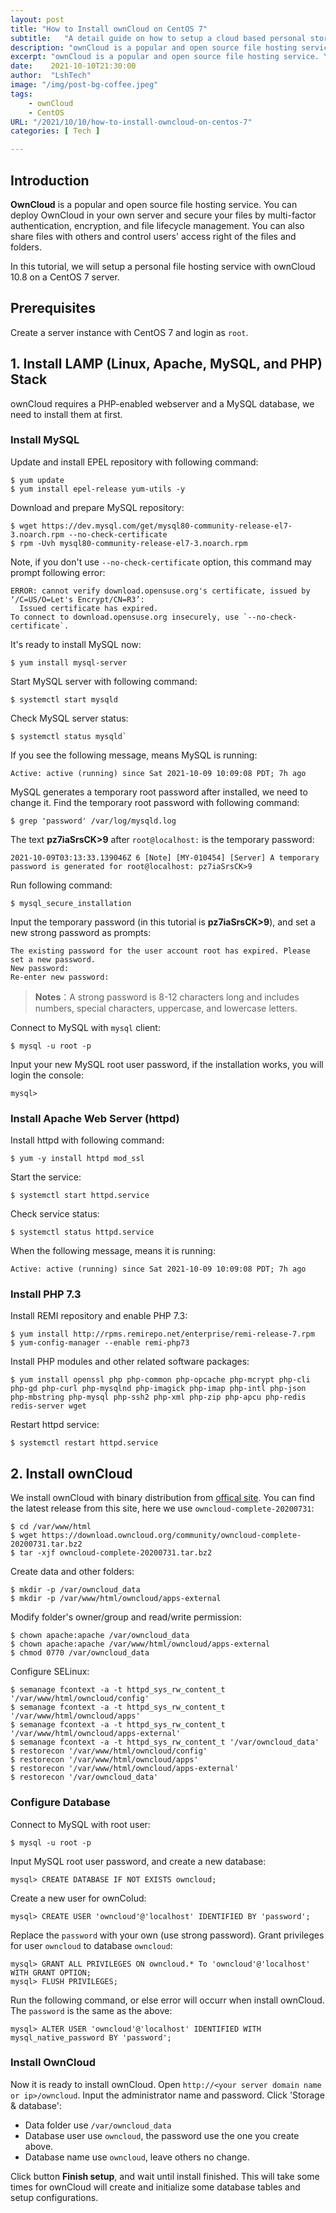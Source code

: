 ```yaml
---
layout: post
title: "How to Install ownCloud on CentOS 7"
subtitle:   "A detail guide on how to setup a cloud based personal storage."
description: "ownCloud is a popular and open source file hosting service. You can deploy OwnCloud in your own server and secure your files by multi-factor authentication, encryption, and file lifecycle management. You can also share files with others and control users' access right of the files and folders. In this tutorial, we will setup a personal file hosting service with ownCloud 10.8 on a CentOS 7 server."
excerpt: "ownCloud is a popular and open source file hosting service. You can deploy OwnCloud in your own server and secure your files by multi-factor authentication, encryption, and file lifecycle management. You can also share files with others and control users' access right of the files and folders. In this tutorial, we will setup a personal file hosting service with ownCloud 10.8 on a CentOS 7 server."
date:    2021-10-10T21:30:00
author:  "LshTech"
image: "/img/post-bg-coffee.jpeg"
tags:
    - ownCloud
    - CentOS
URL: "/2021/10/10/how-to-install-owncloud-on-centos-7"
categories: [ Tech ]

---
```


## Introduction

**OwnCloud** is a popular and open source file hosting service. You can deploy OwnCloud in your own server and secure your files by multi-factor authentication, encryption, and file lifecycle management. You can also share files with others and control users' access right of the files and folders.

In this tutorial, we will setup a personal file hosting service with ownCloud 10.8 on a CentOS 7 server.

## Prerequisites

Create a server instance with CentOS 7 and login as `root`.

## 1. Install LAMP (Linux, Apache, MySQL, and PHP) Stack

ownCloud requires a PHP-enabled webserver and a MySQL database, we need to install them at first.

### Install MySQL

Update and install EPEL repository with following command:

    $ yum update
    $ yum install epel-release yum-utils -y

Download and prepare MySQL repository:

    $ wget https://dev.mysql.com/get/mysql80-community-release-el7-3.noarch.rpm --no-check-certificate
    $ rpm -Uvh mysql80-community-release-el7-3.noarch.rpm

Note, if you don't use `--no-check-certificate` option, this command may prompt following error:

    ERROR: cannot verify download.opensuse.org's certificate, issued by ‘/C=US/O=Let's Encrypt/CN=R3’:
      Issued certificate has expired.
    To connect to download.opensuse.org insecurely, use `--no-check-certificate`.

It's ready to install MySQL now:

    $ yum install mysql-server

Start MySQL server with following command:

    $ systemctl start mysqld

Check MySQL server status:

    $ systemctl status mysqld`

If you see the following message, means MySQL is running:

    Active: active (running) since Sat 2021-10-09 10:09:08 PDT; 7h ago

MySQL generates a temporary root password after installed, we need to change it. Find the temporary root password with following command:

    $ grep 'password' /var/log/mysqld.log

The text **pz7iaSrsCK>9** after `root@localhost:` is the temporary password:

    2021-10-09T03:13:33.139046Z 6 [Note] [MY-010454] [Server] A temporary password is generated for root@localhost: pz7iaSrsCK>9

Run following command:

    $ mysql_secure_installation

Input the temporary password (in this tutorial is **pz7iaSrsCK>9**), and set a new strong password as prompts:

    The existing password for the user account root has expired. Please set a new password.
    New password:
    Re-enter new password:

>**Notes**：A strong password is 8-12 characters long and includes numbers, special characters, uppercase, and lowercase letters.

Connect to MySQL with `mysql` client:

    $ mysql -u root -p

Input your new MySQL root user password, if the installation works, you will login the console:

    mysql>

### Install Apache Web Server (httpd)

Install httpd with following command:

    $ yum -y install httpd mod_ssl

Start the service:

    $ systemctl start httpd.service

Check service status:

    $ systemctl status httpd.service

When the following message, means it is running:

    Active: active (running) since Sat 2021-10-09 10:09:08 PDT; 7h ago

### Install PHP 7.3

Install REMI repository and enable PHP 7.3:

    $ yum install http://rpms.remirepo.net/enterprise/remi-release-7.rpm
    $ yum-config-manager --enable remi-php73

Install PHP modules and other related software packages:

    $ yum install openssl php php-common php-opcache php-mcrypt php-cli php-gd php-curl php-mysqlnd php-imagick php-imap php-intl php-json php-mbstring php-mysql php-ssh2 php-xml php-zip php-apcu php-redis redis-server wget

Restart httpd service:

    $ systemctl restart httpd.service

## 2. Install ownCloud

We install ownCloud with binary distribution from [offical site](https://download.owncloud.org/community). You can find the latest release from this site, here we use `owncloud-complete-20200731`:

    $ cd /var/www/html
    $ wget https://download.owncloud.org/community/owncloud-complete-20200731.tar.bz2
    $ tar -xjf owncloud-complete-20200731.tar.bz2

Create data and other folders:

    $ mkdir -p /var/owncloud_data
    $ mkdir -p /var/www/html/owncloud/apps-external

Modify folder's owner/group and read/write permission:

    $ chown apache:apache /var/owncloud_data
    $ chown apache:apache /var/www/html/owncloud/apps-external
    $ chmod 0770 /var/owncloud_data

Configure SELinux:

    $ semanage fcontext -a -t httpd_sys_rw_content_t '/var/www/html/owncloud/config'
    $ semanage fcontext -a -t httpd_sys_rw_content_t '/var/www/html/owncloud/apps'
    $ semanage fcontext -a -t httpd_sys_rw_content_t '/var/www/html/owncloud/apps-external'
    $ semanage fcontext -a -t httpd_sys_rw_content_t '/var/owncloud_data'
    $ restorecon '/var/www/html/owncloud/config'
    $ restorecon '/var/www/html/owncloud/apps'
    $ restorecon '/var/www/html/owncloud/apps-external'
    $ restorecon '/var/owncloud_data'

### Configure Database

Connect to MySQL with root user:

    $ mysql -u root -p

Input MySQL root user password, and create a new database:

    mysql> CREATE DATABASE IF NOT EXISTS owncloud; 

Create a new user for ownColud:

    mysql> CREATE USER 'owncloud'@'localhost' IDENTIFIED BY 'password';

Replace the `password` with your own (use strong password). Grant privileges for user `owncloud` to database `owncloud`:

    mysql> GRANT ALL PRIVILEGES ON owncloud.* To 'owncloud'@'localhost' WITH GRANT OPTION;
    mysql> FLUSH PRIVILEGES;

Run the following command, or else error will occurr when install ownCloud. The `password` is the same as the above:

    mysql> ALTER USER 'owncloud'@'localhost' IDENTIFIED WITH mysql_native_password BY 'password';

### Install OwnCloud

Now it is ready to install ownCloud. Open `http://<your server domain name or ip>/owncloud`. Input the administrator name and password. Click 'Storage & database':

* Data folder use `/var/owncloud_data`
* Database user use `owncloud`, the password use the one you create above.
* Database name use `owncloud`, leave others no change.

Click button **Finish setup**, and wait until install finished. This will take some times for ownCloud will create and initialize some database tables and setup configurations.
